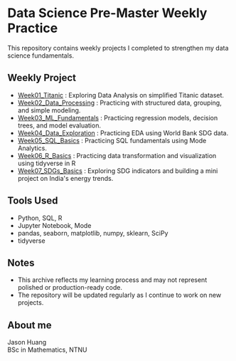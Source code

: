 # Data Science Pre-Master Weekly Practice

This repository contains weekly projects I completed to strengthen my data science fundamentals.

## Weekly Project

- [Week01_Titanic](./Week01_Titanic) : Exploring Data Analysis on simplified Titanic dataset.
- [Week02_Data_Processing](./Week02_Data_Processing) : Practicing with structured data, grouping, and simple modeling.
- [Week03_ML_Fundamentals](./Week03_ML_Fundamentals) : Practicing regression models, decision trees, and model evaluation.
- [Week04_Data_Exploration](./Week04_Data_Exploration) : Practicing EDA using World Bank SDG data.
- [Week05_SQL_Basics](./Week05_SQL_Basics) : Practicing SQL fundamentals using Mode Analytics.
- [Week06_R_Basics](./Week06_R_Basics) : Practicing data transformation and visualization using tidyverse in R
- [Week07_SDGs_Basics](./Week07_SDGs_Basics) : Exploring SDG indicators and building a mini project on India's energy trends.


## Tools Used

- Python, SQL, R
- Jupyter Notebook, Mode
- pandas, seaborn, matplotlib, numpy, sklearn, SciPy
- tidyverse
  
## Notes

- This archive reflects my learning process and may not represent polished or production-ready code.
- The repository will be updated regularly as I continue to work on new projects.

## About me

Jason Huang  
BSc in Mathematics, NTNU 
